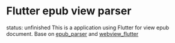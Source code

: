 
# Flutter epub view parser

status: unfinished
This is a application using Flutter for view epub document. Base on [epub_parser](https://pub.dev/packages/epub_parser "epub_parser") and [webview_flutter](https://pub.dev/packages/webview_flutter "webview_flutter")